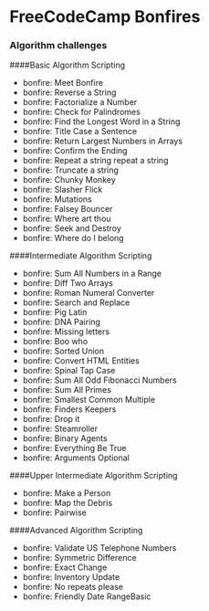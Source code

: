 # FreeCodeCamp Bonfires
### Algorithm challenges

####Basic Algorithm Scripting

* bonfire: Meet Bonfire
* bonfire: Reverse a String
* bonfire: Factorialize a Number
* bonfire: Check for Palindromes
* bonfire: Find the Longest Word in a String
* bonfire: Title Case a Sentence
* bonfire: Return Largest Numbers in Arrays
* bonfire: Confirm the Ending
* bonfire: Repeat a string repeat a string
* bonfire: Truncate a string
* bonfire: Chunky Monkey
* bonfire: Slasher Flick
* bonfire: Mutations
* bonfire: Falsey Bouncer
* bonfire: Where art thou
* bonfire: Seek and Destroy
* bonfire: Where do I belong

####Intermediate Algorithm Scripting
   
* bonfire: Sum All Numbers in a Range
* bonfire: Diff Two Arrays
* bonfire: Roman Numeral Converter
* bonfire: Search and Replace
* bonfire: Pig Latin
* bonfire: DNA Pairing
* bonfire: Missing letters
* bonfire: Boo who
* bonfire: Sorted Union
* bonfire: Convert HTML Entities
* bonfire: Spinal Tap Case
* bonfire: Sum All Odd Fibonacci Numbers
* bonfire: Sum All Primes
* bonfire: Smallest Common Multiple
* bonfire: Finders Keepers
* bonfire: Drop it
* bonfire: Steamroller
* bonfire: Binary Agents
* bonfire: Everything Be True
* bonfire: Arguments Optional

####Upper Intermediate Algorithm Scripting

* bonfire: Make a Person
* bonfire: Map the Debris
* bonfire: Pairwise
    
####Advanced Algorithm Scripting

* bonfire: Validate US Telephone Numbers
* bonfire: Symmetric Difference
* bonfire: Exact Change
* bonfire: Inventory Update
* bonfire: No repeats please
* bonfire: Friendly Date RangeBasic
